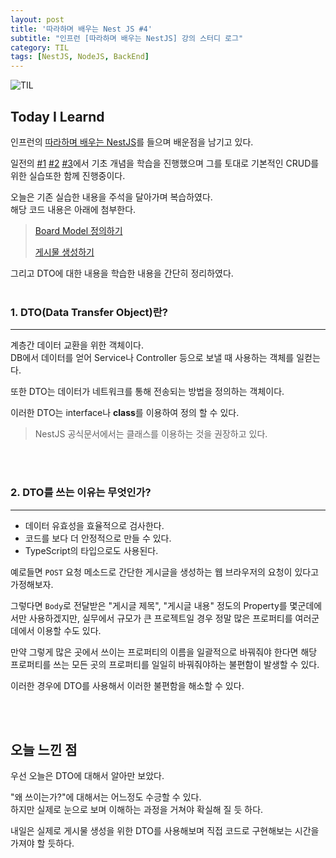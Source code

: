 ```yaml
---
layout: post
title: '따라하며 배우는 Nest JS #4'
subtitle: "인프런 [따라하며 배우는 NestJS] 강의 스터디 로그"
category: TIL
tags: [NestJS, NodeJS, BackEnd]
---
```


![TIL](https://user-images.githubusercontent.com/83164003/157039191-32141e02-51fe-4d34-abeb-02bb8f897dde.jpeg)
## Today I Learnd
인프런의 <a href="https://www.inflearn.com/course/%EB%94%B0%EB%9D%BC%ED%95%98%EB%8A%94-%EB%84%A4%EC%8A%A4%ED%8A%B8-%EC%A0%9C%EC%9D%B4%EC%97%90%EC%8A%A4" target="_blank">따라하며 배우는 NestJS</a>를 들으며 배운점을 남기고 있다.

일전의 <a href="https://jh8459.github.io/til/22.04.13.til/" target="_blank">#1</a> <a href="https://jh8459.github.io/til/22.04.14.til/" target="_blank">#2</a> <a href="https://jh8459.github.io/til/22.04.15.til/" target="_blank">#3</a>에서 기초 개념을 학습을 진행했으며 그를 토대로 기본적인 CRUD를 위한 실습또한 함께 진행중이다. 

오늘은 기존 실습한 내용을 주석을 달아가며 복습하였다.<br> 
해당 코드 내용은 아래에 첨부한다.

> <a href="https://github.com/JH8459/NestJS-BoardApp/blob/c6390d62e699cdecc62ad125ab580db33fdfd31e/src/boards/board.model.ts" target="_blank">Board Model 정의하기</a>
>
> <a href="https://github.com/JH8459/NestJS-BoardApp/blob/3761bb7f6794f7a896142cbf656b8d95f07665b9/src/boards/boards.controller.ts" target="_blank">게시물 생성하기</a>

그리고 DTO에 대한 내용을 학습한 내용을 간단히 정리하였다.
<br>
<br>

### 1. DTO(Data Transfer Object)란?
---

계층간 데이터 교환을 위한 객체이다.<br>
DB에서 데이터를 얻어 Service나 Controller 등으로 보낼 때 사용하는 객체를 일컫는다.

또한 DTO는 데이터가 네트워크를 통해 전송되는 방법을 정의하는 객체이다.

이러한 DTO는 interface나 **class**를 이용하여 정의 할 수 있다.

> NestJS 공식문서에서는 클래스를 이용하는 것을 권장하고 있다.

<br>
<br>

### 2. DTO를 쓰는 이유는 무엇인가?
---

- 데이터 유효성을 효율적으로 검사한다.
- 코드를 보다 더 안정적으로 만들 수 있다.
- TypeScript의 타입으로도 사용된다.

예로들면 `POST` 요청 메소드로 간단한 게시글을 생성하는 웹 브라우저의 요청이 있다고 가정해보자.

그렇다면 `Body`로 전달받은 "게시글 제목", "게시글 내용" 정도의 Property를 몇군데에서만 사용하겠지만, 실무에서 규모가 큰 프로젝트일 경우 정말 많은 프로퍼티를 여러군데에서 이용할 수도 있다.

만약 그렇게 많은 곳에서 쓰이는 프로퍼티의 이름을 일괄적으로 바꿔줘야 한다면 해당 프로퍼티를 쓰는 모든 곳의 프로퍼티를 일일히 바꿔줘야하는 불편함이 발생할 수 있다.

이러한 경우에 DTO를 사용해서 이러한 불편함을 해소할 수 있다.

<br>
<br>

## 오늘 느낀 점
우선 오늘은 DTO에 대해서 알아만 보았다.

"왜 쓰이는가?"에 대해서는 어느정도 수긍할 수 있다.<br>
하지만 실제로 눈으로 보며 이해하는 과정을 거쳐야 확실해 질 듯 하다.

내일은 실제로 게시물 생성을 위한 DTO를 사용해보며 직접 코드로 구현해보는 시간을 가져야 할 듯하다.

	
<br>
<br>
